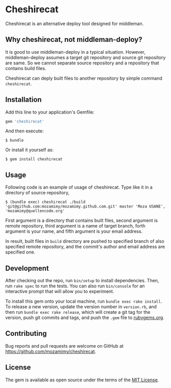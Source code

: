# Cheshirecat

Cheshirecat is an alternative deploy tool designed for middleman.

## Why cheshirecat, not middleman-deploy?

It is good to use middleman-deploy in a typical situation. However, middleman-deploy assumes a target git repository and source git repository are same. So we cannot separate source repository and a repository that contains build files.

Cheshirecat can deply built files to another repository by simple command `cheshirecat`.

## Installation

Add this line to your application's Gemfile:

```ruby
gem 'cheshirecat'
```

And then execute:

    $ bundle

Or install it yourself as:

    $ gem install cheshirecat

## Usage

Following code is an example of usage of cheshirecat. Type like it in a directory of source repository,

```
$ (bundle exec) cheshirecat ./build 'git@github.com:mozamimy/mozamimy.github.com.git' master 'Moza USANE', 'mozamimy@quellencode.org'
```

First argument is a directory that contains built files, second argument is remote repository, third argument is a name of target branch, forth argument is your name, and fifth argument is your email address.

In result, built files in `build` directory are pushed to specified branch of also specified remote repository, and the commit's author and email address are specified one.

## Development

After checking out the repo, run `bin/setup` to install dependencies. Then, run `rake spec` to run the tests. You can also run `bin/console` for an interactive prompt that will allow you to experiment.

To install this gem onto your local machine, run `bundle exec rake install`. To release a new version, update the version number in `version.rb`, and then run `bundle exec rake release`, which will create a git tag for the version, push git commits and tags, and push the `.gem` file to [rubygems.org](https://rubygems.org).

## Contributing

Bug reports and pull requests are welcome on GitHub at https://github.com/mozamimy/cheshirecat.

## License

The gem is available as open source under the terms of the [MIT License](http://opensource.org/licenses/MIT).
